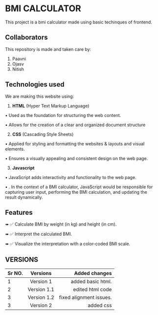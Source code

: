 
# BMI CALCULATOR

This project is a bmi calculator made using basic techinques of frontend.



## Collaborators
This repository is made and taken care by:
1. Paavni 
2. Ojasv
3. Nitish
## Technologies used
We are making this website using:
1. **HTML** (Hyper Text Markup Language)

•	Used as the foundation for structuring the web content.

•	Allows for the creation of a clear and organized document structure

2. **CSS** (Cascading Style Sheets)

•	Applied for styling and formatting the websites & layouts and visual elements.

•	Ensures a visually appealing and consistent design on the web page.

3. **Javascript**

•	JavaScript adds interactivity and functionality to the web page.

•	. In the context of a BMI calculator, JavaScript would be responsible for capturing user input, performing the BMI calculation, and updating the result dynamically.


## Features
➠ ✅ Calculate BMI by weight (in kg) and height (in cm).

➠ ✅ Interpret the calculated BMI.

➠ ✅ Visualize the interpretation with a color-coded BMI scale.

## VERSIONS
| Sr NO. | Versions | Added changes  |
|:-----|:--------:|------:|
| 1   | Version 1| added basic html.|
| 2   | Version 1.1  | edited html code  |
| 3   | Version 1.2  |  fixed alignment issues.  |
| 3   | Version 2 | added css  |
